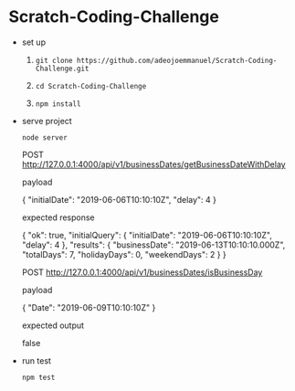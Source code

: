 # Scratch-Coding-Challenge

- set up 

	1) `git clone https://github.com/adeojoemmanuel/Scratch-Coding-Challenge.git`

	2) `cd Scratch-Coding-Challenge`

	3) `npm install`

- serve project 

	`node server`

	POST http://127.0.0.1:4000/api/v1/businessDates/getBusinessDateWithDelay

	payload 

	{
	  "initialDate": "2019-06-06T10:10:10Z",
	  "delay": 4
	}

	expected response

	{
	    "ok": true,
	    "initialQuery": {
	        "initialDate": "2019-06-06T10:10:10Z",
	        "delay": 4
	    },
	    "results": {
	        "businessDate": "2019-06-13T10:10:10.000Z",
	        "totalDays": 7,
	        "holidayDays": 0,
	        "weekendDays": 2
	    }
	}

	POST http://127.0.0.1:4000/api/v1/businessDates/isBusinessDay

	payload

	{
	  "Date": "2019-06-09T10:10:10Z"
	}

	expected output

	false

- run test

	`npm test`
